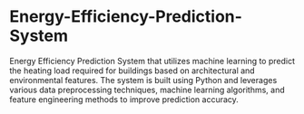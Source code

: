 # Energy-Efficiency-Prediction-System
Energy Efficiency Prediction System that utilizes machine learning to predict the heating load required for buildings based on architectural and environmental features. The system is built using Python and leverages various data preprocessing techniques, machine learning algorithms, and feature engineering methods to improve prediction accuracy.
